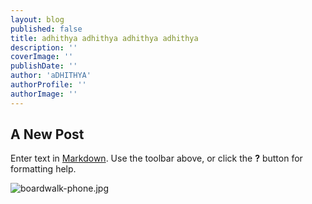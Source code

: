 ```yaml
---
layout: blog
published: false
title: adhithya adhithya adhithya adhithya
description: ''
coverImage: ''
publishDate: ''
author: 'aDHITHYA'
authorProfile: ''
authorImage: ''
---
```

## A New Post

Enter text in [Markdown](http://daringfireball.net/projects/markdown/). Use the toolbar above, or click the **?** button for formatting help.

![boardwalk-phone.jpg]({{site.baseurl}}/LeadIQ/ClientApp/public/img/boardwalk-phone.jpg)

